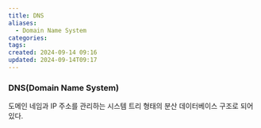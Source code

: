 ```yaml
---
title: DNS
aliases:
  - Domain Name System
categories: 
tags: 
created: 2024-09-14 09:16
updated: 2024-09-14T09:17
---
```

### DNS(Domain Name System)
도메인 네임과 IP 주소를 관리하는 시스템
트리 형태의 분산 데이터베이스 구조로 되어있다.
